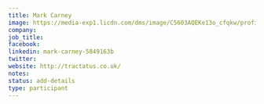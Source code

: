 ```yaml
---
title: Mark Carney
image: https://media-exp1.licdn.com/dms/image/C5603AQEKe13o_cfqkw/profile-displayphoto-shrink_800_800/0?e=1605139200&v=beta&t=jw9_FpcYFFmuVprBWfeeUI6Vt63Oe8gq0QS7ScYOknY
company: 
job_title: 
facebook:
linkedin: mark-carney-5849163b
twitter:
website: http://tractatus.co.uk/
notes:
status: add-details
type: participant
---
```


<!-- put more details about participant here -->
